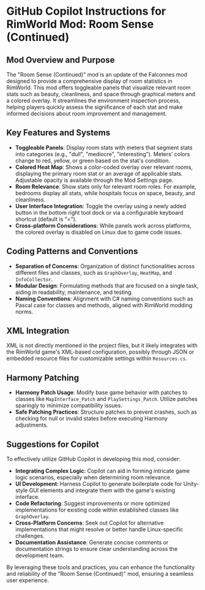 # GitHub Copilot Instructions for RimWorld Mod: Room Sense (Continued)

## Mod Overview and Purpose

The "Room Sense (Continued)" mod is an update of the Falconnes mod designed to provide a comprehensive display of room statistics in RimWorld. This mod offers toggleable panels that visualize relevant room stats such as beauty, cleanliness, and space through graphical meters and a colored overlay. It streamlines the environment inspection process, helping players quickly assess the significance of each stat and make informed decisions about room improvement and management.

## Key Features and Systems

- **Toggleable Panels**: Display room stats with meters that segment stats into categories (e.g., "dull", "mediocre", "interesting"). Meters' colors change to red, yellow, or green based on the stat's condition.
- **Colored Heat Map**: Shows a color-coded overlay over relevant rooms, displaying the primary room stat or an average of applicable stats. Adjustable opacity is available through the Mod Settings page.
- **Room Relevance**: Show stats only for relevant room roles. For example, bedrooms display all stats, while hospitals focus on space, beauty, and cleanliness.
- **User Interface Integration**: Toggle the overlay using a newly added button in the bottom right tool dock or via a configurable keyboard shortcut (default is "=").
- **Cross-platform Considerations**: While panels work across platforms, the colored overlay is disabled on Linux due to game code issues.

## Coding Patterns and Conventions

- **Separation of Concerns**: Organization of distinct functionalities across different files and classes, such as `GraphOverlay`, `HeatMap`, and `InfoCollector`.
- **Modular Design**: Formulating methods that are focused on a single task, aiding in readability, maintenance, and testing.
- **Naming Conventions**: Alignment with C# naming conventions such as Pascal case for classes and methods, aligned with RimWorld modding norms.

## XML Integration

XML is not directly mentioned in the project files, but it likely integrates with the RimWorld game's XML-based configuration, possibly through JSON or embedded resource files for customizable settings within `Resources.cs`.

## Harmony Patching

- **Harmony Patch Usage**: Modify base game behavior with patches to classes like `MapInterface_Patch` and `PlaySettings_Patch`. Utilize patches sparingly to minimize compatibility issues.
- **Safe Patching Practices**: Structure patches to prevent crashes, such as checking for null or invalid states before executing Harmony adjustments.

## Suggestions for Copilot

To effectively utilize GitHub Copilot in developing this mod, consider:

- **Integrating Complex Logic**: Copilot can aid in forming intricate game logic scenarios, especially when determining room relevance.
- **UI Development**: Harness Copilot to generate boilerplate code for Unity-style GUI elements and integrate them with the game's existing interface.
- **Code Refactoring**: Suggest improvements or more optimized implementations for existing code within established classes like `GraphOverlay`.
- **Cross-Platform Concerns**: Seek out Copilot for alternative implementations that might resolve or better handle Linux-specific challenges.
- **Documentation Assistance**: Generate concise comments or documentation strings to ensure clear understanding across the development team.

By leveraging these tools and practices, you can enhance the functionality and reliability of the "Room Sense (Continued)" mod, ensuring a seamless user experience.
